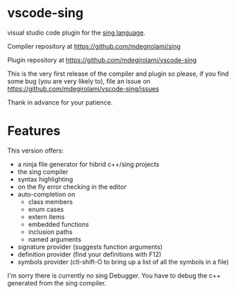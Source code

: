 # vscode-sing

visual studio code plugin for the [sing language](https://mdegirolami.wixsite.com/singlang).

Compiler repository at <https://github.com/mdegirolami/sing>

Plugin repository at <https://github.com/mdegirolami/vscode-sing>

This is the very first release of the compiler and plugin so please, if you find some bug (you are very likely to), file an issue on
<https://github.com/mdegirolami/vscode-sing/issues>

Thank in advance for your patience.

Features
========
This version offers:
- a ninja file generator for hibrid c++/sing projects
- the sing compiler
- syntax highlighting
- on the fly error checking in the editor
- auto-completion on
  - class members
  - enum cases
  - extern items
  - embedded functions
  - inclusion paths
  - named arguments
- signature provider (suggests function arguments)
- definition provider (find your definitions with F12)
- symbols provider (ctl-shift-O to bring up a list of all the symbols in a file)

I'm sorry there is currently no sing Debugger. You have to debug the c++ generated from the sing compiler.


